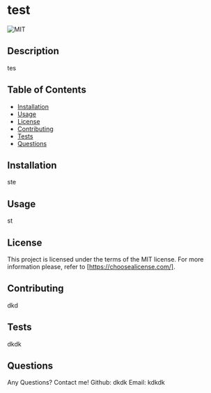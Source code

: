 # test
  ![MIT](https://img.shields.io/badge/LICENSE-MIT-blue) 


## Description

tes

## Table of Contents

- [Installation](#installation)
- [Usage](#usage)
- [License](#license)
- [Contributing](#contributing)
- [Tests](#tests)
- [Questions](#questions)

## Installation

ste

## Usage

st

## License 
 This project is licensed under the terms of the MIT license. For more information please, refer to [https://choosealicense.com/]. 

## Contributing

dkd
  
## Tests
  
dkdk
 
## Questions
  
Any Questions? Contact me! Github: dkdk Email: kdkdk